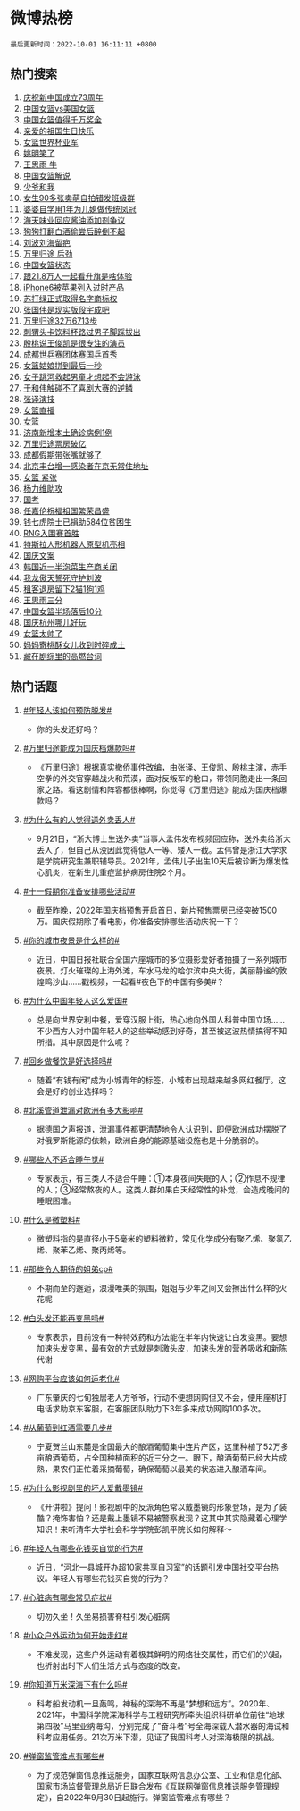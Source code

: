# 微博热榜

`最后更新时间：2022-10-01 16:11:11 +0800`

## 热门搜索

1. [庆祝新中国成立73周年](https://m.weibo.cn/search?containerid=100103type%3D1%26t%3D10%26q%3D%23%E5%BA%86%E7%A5%9D%E6%96%B0%E4%B8%AD%E5%9B%BD%E6%88%90%E7%AB%8B73%E5%91%A8%E5%B9%B4%23&stream_entry_id=51&isnewpage=1&extparam=seat%3D1%26filter_type%3Drealtimehot%26pos%3D0%26cate%3D10103%26dgr%3D0%26c_type%3D51%26display_time%3D1664611869%26pre_seqid%3D1664611869838012681135&luicode=10000011&lfid=106003type%253D25%2526t%253D3%2526disable_hot%253D1%2526filter_type%253Drealtimehot)
1. [中国女篮vs美国女篮](https://m.weibo.cn/search?containerid=100103type%3D1%26t%3D10%26q%3D%23%E4%B8%AD%E5%9B%BD%E5%A5%B3%E7%AF%AEvs%E7%BE%8E%E5%9B%BD%E5%A5%B3%E7%AF%AE%23&stream_entry_id=31&isnewpage=1&extparam=seat%3D1%26flag%3D4%26c_type%3D31%26cate%3D0%26filter_type%3Drealtimehot%26q%3D%2523%25E4%25B8%25AD%25E5%259B%25BD%25E5%25A5%25B3%25E7%25AF%25AEvs%25E7%25BE%258E%25E5%259B%25BD%25E5%25A5%25B3%25E7%25AF%25AE%2523%26dgr%3D0%26realpos%3D1%26band_rank%3D1%26pos%3D0%26lcate%3D5001%26display_time%3D1664611869%26pre_seqid%3D1664611869838012681135&luicode=10000011&lfid=106003type%253D25%2526t%253D3%2526disable_hot%253D1%2526filter_type%253Drealtimehot)
1. [中国女篮值得千万奖金](https://m.weibo.cn/search?containerid=100103type%3D1%26t%3D10%26q%3D%23%E4%B8%AD%E5%9B%BD%E5%A5%B3%E7%AF%AE%E5%80%BC%E5%BE%97%E5%8D%83%E4%B8%87%E5%A5%96%E9%87%91%23&stream_entry_id=31&isnewpage=1&extparam=seat%3D1%26flag%3D1%26c_type%3D31%26cate%3D0%26filter_type%3Drealtimehot%26q%3D%2523%25E4%25B8%25AD%25E5%259B%25BD%25E5%25A5%25B3%25E7%25AF%25AE%25E5%2580%25BC%25E5%25BE%2597%25E5%258D%2583%25E4%25B8%2587%25E5%25A5%2596%25E9%2587%2591%2523%26dgr%3D0%26realpos%3D2%26band_rank%3D2%26pos%3D1%26lcate%3D5001%26display_time%3D1664611869%26pre_seqid%3D1664611869838012681135&luicode=10000011&lfid=106003type%253D25%2526t%253D3%2526disable_hot%253D1%2526filter_type%253Drealtimehot)
1. [亲爱的祖国生日快乐](https://m.weibo.cn/search?containerid=100103type%3D1%26t%3D10%26q%3D%23%E4%BA%B2%E7%88%B1%E7%9A%84%E7%A5%96%E5%9B%BD%E7%94%9F%E6%97%A5%E5%BF%AB%E4%B9%90%23&stream_entry_id=31&isnewpage=1&extparam=seat%3D1%26flag%3D16%26c_type%3D31%26cate%3D0%26filter_type%3Drealtimehot%26q%3D%2523%25E4%25BA%25B2%25E7%2588%25B1%25E7%259A%2584%25E7%25A5%2596%25E5%259B%25BD%25E7%2594%259F%25E6%2597%25A5%25E5%25BF%25AB%25E4%25B9%2590%2523%26dgr%3D0%26realpos%3D3%26band_rank%3D3%26pos%3D2%26lcate%3D5001%26display_time%3D1664611869%26pre_seqid%3D1664611869838012681135&luicode=10000011&lfid=106003type%253D25%2526t%253D3%2526disable_hot%253D1%2526filter_type%253Drealtimehot)
1. [女篮世界杯亚军](https://m.weibo.cn/search?containerid=100103type%3D1%26t%3D10%26q%3D%23%E5%A5%B3%E7%AF%AE%E4%B8%96%E7%95%8C%E6%9D%AF%E4%BA%9A%E5%86%9B%23&stream_entry_id=31&isnewpage=1&extparam=seat%3D1%26flag%3D1%26c_type%3D31%26cate%3D0%26filter_type%3Drealtimehot%26q%3D%2523%25E5%25A5%25B3%25E7%25AF%25AE%25E4%25B8%2596%25E7%2595%258C%25E6%259D%25AF%25E4%25BA%259A%25E5%2586%259B%2523%26dgr%3D0%26realpos%3D4%26band_rank%3D4%26pos%3D3%26lcate%3D5001%26display_time%3D1664611869%26pre_seqid%3D1664611869838012681135&luicode=10000011&lfid=106003type%253D25%2526t%253D3%2526disable_hot%253D1%2526filter_type%253Drealtimehot)
1. [姚明笑了](https://m.weibo.cn/search?containerid=100103type%3D1%26t%3D10%26q%3D%23%E5%A7%9A%E6%98%8E%E7%AC%91%E4%BA%86%23&stream_entry_id=31&isnewpage=1&extparam=seat%3D1%26flag%3D0%26c_type%3D31%26cate%3D0%26filter_type%3Drealtimehot%26q%3D%2523%25E5%25A7%259A%25E6%2598%258E%25E7%25AC%2591%25E4%25BA%2586%2523%26dgr%3D0%26realpos%3D5%26band_rank%3D5%26pos%3D4%26lcate%3D5001%26display_time%3D1664611869%26pre_seqid%3D1664611869838012681135&luicode=10000011&lfid=106003type%253D25%2526t%253D3%2526disable_hot%253D1%2526filter_type%253Drealtimehot)
1. [王思雨 牛](https://m.weibo.cn/search?containerid=100103type%3D1%26t%3D10%26q%3D%E7%8E%8B%E6%80%9D%E9%9B%A8+%E7%89%9B&stream_entry_id=31&isnewpage=1&extparam=seat%3D1%26flag%3D1%26c_type%3D31%26cate%3D0%26filter_type%3Drealtimehot%26q%3D%25E7%258E%258B%25E6%2580%259D%25E9%259B%25A8%2520%25E7%2589%259B%26dgr%3D0%26realpos%3D6%26band_rank%3D6%26pos%3D5%26lcate%3D5001%26display_time%3D1664611869%26pre_seqid%3D1664611869838012681135&luicode=10000011&lfid=106003type%253D25%2526t%253D3%2526disable_hot%253D1%2526filter_type%253Drealtimehot)
1. [中国女篮解说](https://m.weibo.cn/search?containerid=100103type%3D1%26t%3D10%26q%3D%23%E4%B8%AD%E5%9B%BD%E5%A5%B3%E7%AF%AE%E8%A7%A3%E8%AF%B4%23&stream_entry_id=31&isnewpage=1&extparam=seat%3D1%26flag%3D1%26c_type%3D31%26cate%3D0%26filter_type%3Drealtimehot%26q%3D%2523%25E4%25B8%25AD%25E5%259B%25BD%25E5%25A5%25B3%25E7%25AF%25AE%25E8%25A7%25A3%25E8%25AF%25B4%2523%26dgr%3D0%26realpos%3D7%26band_rank%3D7%26pos%3D6%26lcate%3D5001%26display_time%3D1664611869%26pre_seqid%3D1664611869838012681135&luicode=10000011&lfid=106003type%253D25%2526t%253D3%2526disable_hot%253D1%2526filter_type%253Drealtimehot)
1. [少爷和我](https://m.weibo.cn/search?containerid=100103type%3D1%26t%3D10%26q%3D%23%E5%B0%91%E7%88%B7%E5%92%8C%E6%88%91%23&stream_entry_id=31&isnewpage=1&extparam=seat%3D1%26flag%3D0%26c_type%3D31%26cate%3D0%26filter_type%3Drealtimehot%26q%3D%2523%25E5%25B0%2591%25E7%2588%25B7%25E5%2592%258C%25E6%2588%2591%2523%26dgr%3D0%26realpos%3D8%26band_rank%3D8%26pos%3D7%26lcate%3D5001%26display_time%3D1664611869%26pre_seqid%3D1664611869838012681135&luicode=10000011&lfid=106003type%253D25%2526t%253D3%2526disable_hot%253D1%2526filter_type%253Drealtimehot)
1. [女生90多张卖萌自拍错发班级群](https://m.weibo.cn/search?containerid=100103type%3D1%26t%3D10%26q%3D%23%E5%A5%B3%E7%94%9F90%E5%A4%9A%E5%BC%A0%E5%8D%96%E8%90%8C%E8%87%AA%E6%8B%8D%E9%94%99%E5%8F%91%E7%8F%AD%E7%BA%A7%E7%BE%A4%23&stream_entry_id=31&isnewpage=1&extparam=seat%3D1%26flag%3D1%26c_type%3D31%26cate%3D0%26filter_type%3Drealtimehot%26q%3D%2523%25E5%25A5%25B3%25E7%2594%259F90%25E5%25A4%259A%25E5%25BC%25A0%25E5%258D%2596%25E8%2590%258C%25E8%2587%25AA%25E6%258B%258D%25E9%2594%2599%25E5%258F%2591%25E7%258F%25AD%25E7%25BA%25A7%25E7%25BE%25A4%2523%26dgr%3D0%26realpos%3D9%26band_rank%3D9%26pos%3D8%26lcate%3D5001%26display_time%3D1664611869%26pre_seqid%3D1664611869838012681135&luicode=10000011&lfid=106003type%253D25%2526t%253D3%2526disable_hot%253D1%2526filter_type%253Drealtimehot)
1. [婆婆自学用1年为儿媳做传统凤冠](https://m.weibo.cn/search?containerid=100103type%3D1%26t%3D10%26q%3D%23%E5%A9%86%E5%A9%86%E8%87%AA%E5%AD%A6%E7%94%A81%E5%B9%B4%E4%B8%BA%E5%84%BF%E5%AA%B3%E5%81%9A%E4%BC%A0%E7%BB%9F%E5%87%A4%E5%86%A0%23&stream_entry_id=31&isnewpage=1&extparam=seat%3D1%26flag%3D1%26c_type%3D31%26cate%3D0%26filter_type%3Drealtimehot%26q%3D%2523%25E5%25A9%2586%25E5%25A9%2586%25E8%2587%25AA%25E5%25AD%25A6%25E7%2594%25A81%25E5%25B9%25B4%25E4%25B8%25BA%25E5%2584%25BF%25E5%25AA%25B3%25E5%2581%259A%25E4%25BC%25A0%25E7%25BB%259F%25E5%2587%25A4%25E5%2586%25A0%2523%26dgr%3D0%26realpos%3D10%26band_rank%3D10%26pos%3D9%26lcate%3D5001%26display_time%3D1664611869%26pre_seqid%3D1664611869838012681135&luicode=10000011&lfid=106003type%253D25%2526t%253D3%2526disable_hot%253D1%2526filter_type%253Drealtimehot)
1. [海天味业回应酱油添加剂争议](https://m.weibo.cn/search?containerid=100103type%3D1%26t%3D10%26q%3D%23%E6%B5%B7%E5%A4%A9%E5%91%B3%E4%B8%9A%E5%9B%9E%E5%BA%94%E9%85%B1%E6%B2%B9%E6%B7%BB%E5%8A%A0%E5%89%82%E4%BA%89%E8%AE%AE%23&stream_entry_id=31&isnewpage=1&extparam=seat%3D1%26flag%3D0%26c_type%3D31%26cate%3D0%26filter_type%3Drealtimehot%26q%3D%2523%25E6%25B5%25B7%25E5%25A4%25A9%25E5%2591%25B3%25E4%25B8%259A%25E5%259B%259E%25E5%25BA%2594%25E9%2585%25B1%25E6%25B2%25B9%25E6%25B7%25BB%25E5%258A%25A0%25E5%2589%2582%25E4%25BA%2589%25E8%25AE%25AE%2523%26dgr%3D0%26realpos%3D11%26band_rank%3D11%26pos%3D10%26lcate%3D5001%26display_time%3D1664611869%26pre_seqid%3D1664611869838012681135&luicode=10000011&lfid=106003type%253D25%2526t%253D3%2526disable_hot%253D1%2526filter_type%253Drealtimehot)
1. [狗狗打翻白酒偷尝后醉倒不起](https://m.weibo.cn/search?containerid=100103type%3D1%26t%3D10%26q%3D%23%E7%8B%97%E7%8B%97%E6%89%93%E7%BF%BB%E7%99%BD%E9%85%92%E5%81%B7%E5%B0%9D%E5%90%8E%E9%86%89%E5%80%92%E4%B8%8D%E8%B5%B7%23&stream_entry_id=31&isnewpage=1&extparam=seat%3D1%26flag%3D0%26c_type%3D31%26cate%3D0%26filter_type%3Drealtimehot%26q%3D%2523%25E7%258B%2597%25E7%258B%2597%25E6%2589%2593%25E7%25BF%25BB%25E7%2599%25BD%25E9%2585%2592%25E5%2581%25B7%25E5%25B0%259D%25E5%2590%258E%25E9%2586%2589%25E5%2580%2592%25E4%25B8%258D%25E8%25B5%25B7%2523%26dgr%3D0%26realpos%3D12%26band_rank%3D12%26pos%3D11%26lcate%3D5001%26display_time%3D1664611869%26pre_seqid%3D1664611869838012681135&luicode=10000011&lfid=106003type%253D25%2526t%253D3%2526disable_hot%253D1%2526filter_type%253Drealtimehot)
1. [刘波刘海留疤](https://m.weibo.cn/search?containerid=100103type%3D1%26t%3D10%26q%3D%23%E5%88%98%E6%B3%A2%E5%88%98%E6%B5%B7%E7%95%99%E7%96%A4%23&stream_entry_id=31&isnewpage=1&extparam=seat%3D1%26flag%3D1%26c_type%3D31%26cate%3D0%26filter_type%3Drealtimehot%26q%3D%2523%25E5%2588%2598%25E6%25B3%25A2%25E5%2588%2598%25E6%25B5%25B7%25E7%2595%2599%25E7%2596%25A4%2523%26dgr%3D0%26realpos%3D13%26band_rank%3D13%26pos%3D12%26lcate%3D5001%26display_time%3D1664611869%26pre_seqid%3D1664611869838012681135&luicode=10000011&lfid=106003type%253D25%2526t%253D3%2526disable_hot%253D1%2526filter_type%253Drealtimehot)
1. [万里归途 后劲](https://m.weibo.cn/search?containerid=100103type%3D1%26t%3D10%26q%3D%E4%B8%87%E9%87%8C%E5%BD%92%E9%80%94+%E5%90%8E%E5%8A%B2&stream_entry_id=31&isnewpage=1&extparam=seat%3D1%26flag%3D1%26c_type%3D31%26cate%3D0%26filter_type%3Drealtimehot%26q%3D%25E4%25B8%2587%25E9%2587%258C%25E5%25BD%2592%25E9%2580%2594%2520%25E5%2590%258E%25E5%258A%25B2%26dgr%3D0%26realpos%3D14%26band_rank%3D14%26pos%3D13%26lcate%3D5001%26display_time%3D1664611869%26pre_seqid%3D1664611869838012681135&luicode=10000011&lfid=106003type%253D25%2526t%253D3%2526disable_hot%253D1%2526filter_type%253Drealtimehot)
1. [中国女篮状态](https://m.weibo.cn/search?containerid=100103type%3D1%26t%3D10%26q%3D%23%E4%B8%AD%E5%9B%BD%E5%A5%B3%E7%AF%AE%E7%8A%B6%E6%80%81%23&stream_entry_id=31&isnewpage=1&extparam=seat%3D1%26flag%3D1%26c_type%3D31%26cate%3D0%26filter_type%3Drealtimehot%26q%3D%2523%25E4%25B8%25AD%25E5%259B%25BD%25E5%25A5%25B3%25E7%25AF%25AE%25E7%258A%25B6%25E6%2580%2581%2523%26dgr%3D0%26realpos%3D15%26band_rank%3D15%26pos%3D14%26lcate%3D5001%26display_time%3D1664611869%26pre_seqid%3D1664611869838012681135&luicode=10000011&lfid=106003type%253D25%2526t%253D3%2526disable_hot%253D1%2526filter_type%253Drealtimehot)
1. [跟21.8万人一起看升旗是啥体验](https://m.weibo.cn/search?containerid=100103type%3D1%26t%3D10%26q%3D%23%E8%B7%9F21.8%E4%B8%87%E4%BA%BA%E4%B8%80%E8%B5%B7%E7%9C%8B%E5%8D%87%E6%97%97%E6%98%AF%E5%95%A5%E4%BD%93%E9%AA%8C%23&stream_entry_id=31&isnewpage=1&extparam=seat%3D1%26flag%3D0%26c_type%3D31%26cate%3D0%26filter_type%3Drealtimehot%26q%3D%2523%25E8%25B7%259F21.8%25E4%25B8%2587%25E4%25BA%25BA%25E4%25B8%2580%25E8%25B5%25B7%25E7%259C%258B%25E5%258D%2587%25E6%2597%2597%25E6%2598%25AF%25E5%2595%25A5%25E4%25BD%2593%25E9%25AA%258C%2523%26dgr%3D0%26realpos%3D16%26band_rank%3D16%26pos%3D15%26lcate%3D5001%26display_time%3D1664611869%26pre_seqid%3D1664611869838012681135&luicode=10000011&lfid=106003type%253D25%2526t%253D3%2526disable_hot%253D1%2526filter_type%253Drealtimehot)
1. [iPhone6被苹果列入过时产品](https://m.weibo.cn/search?containerid=100103type%3D1%26t%3D10%26q%3D%23iPhone6%E8%A2%AB%E8%8B%B9%E6%9E%9C%E5%88%97%E5%85%A5%E8%BF%87%E6%97%B6%E4%BA%A7%E5%93%81%23&stream_entry_id=31&isnewpage=1&extparam=seat%3D1%26flag%3D0%26c_type%3D31%26cate%3D0%26filter_type%3Drealtimehot%26q%3D%2523iPhone6%25E8%25A2%25AB%25E8%258B%25B9%25E6%259E%259C%25E5%2588%2597%25E5%2585%25A5%25E8%25BF%2587%25E6%2597%25B6%25E4%25BA%25A7%25E5%2593%2581%2523%26dgr%3D0%26realpos%3D17%26band_rank%3D17%26pos%3D16%26lcate%3D5001%26display_time%3D1664611869%26pre_seqid%3D1664611869838012681135&luicode=10000011&lfid=106003type%253D25%2526t%253D3%2526disable_hot%253D1%2526filter_type%253Drealtimehot)
1. [苏打绿正式取得名字商标权](https://m.weibo.cn/search?containerid=100103type%3D1%26t%3D10%26q%3D%23%E8%8B%8F%E6%89%93%E7%BB%BF%E6%AD%A3%E5%BC%8F%E5%8F%96%E5%BE%97%E5%90%8D%E5%AD%97%E5%95%86%E6%A0%87%E6%9D%83%23&stream_entry_id=31&isnewpage=1&extparam=seat%3D1%26flag%3D0%26c_type%3D31%26cate%3D0%26filter_type%3Drealtimehot%26q%3D%2523%25E8%258B%258F%25E6%2589%2593%25E7%25BB%25BF%25E6%25AD%25A3%25E5%25BC%258F%25E5%258F%2596%25E5%25BE%2597%25E5%2590%258D%25E5%25AD%2597%25E5%2595%2586%25E6%25A0%2587%25E6%259D%2583%2523%26dgr%3D0%26realpos%3D18%26band_rank%3D18%26pos%3D17%26lcate%3D5001%26display_time%3D1664611869%26pre_seqid%3D1664611869838012681135&luicode=10000011&lfid=106003type%253D25%2526t%253D3%2526disable_hot%253D1%2526filter_type%253Drealtimehot)
1. [张国伟是现实版段宇成吧](https://m.weibo.cn/search?containerid=100103type%3D1%26t%3D10%26q%3D%23%E5%BC%A0%E5%9B%BD%E4%BC%9F%E6%98%AF%E7%8E%B0%E5%AE%9E%E7%89%88%E6%AE%B5%E5%AE%87%E6%88%90%E5%90%A7%23&stream_entry_id=31&isnewpage=1&extparam=seat%3D1%26flag%3D1%26c_type%3D31%26cate%3D0%26filter_type%3Drealtimehot%26q%3D%2523%25E5%25BC%25A0%25E5%259B%25BD%25E4%25BC%259F%25E6%2598%25AF%25E7%258E%25B0%25E5%25AE%259E%25E7%2589%2588%25E6%25AE%25B5%25E5%25AE%2587%25E6%2588%2590%25E5%2590%25A7%2523%26dgr%3D0%26realpos%3D19%26band_rank%3D19%26pos%3D18%26lcate%3D5001%26display_time%3D1664611869%26pre_seqid%3D1664611869838012681135&luicode=10000011&lfid=106003type%253D25%2526t%253D3%2526disable_hot%253D1%2526filter_type%253Drealtimehot)
1. [万里归途32万6713步](https://m.weibo.cn/search?containerid=100103type%3D1%26t%3D10%26q%3D%23%E4%B8%87%E9%87%8C%E5%BD%92%E9%80%9432%E4%B8%876713%E6%AD%A5%23&stream_entry_id=31&isnewpage=1&extparam=seat%3D1%26flag%3D1%26c_type%3D31%26cate%3D0%26filter_type%3Drealtimehot%26q%3D%2523%25E4%25B8%2587%25E9%2587%258C%25E5%25BD%2592%25E9%2580%259432%25E4%25B8%25876713%25E6%25AD%25A5%2523%26dgr%3D0%26realpos%3D20%26band_rank%3D20%26pos%3D19%26lcate%3D5001%26display_time%3D1664611869%26pre_seqid%3D1664611869838012681135&luicode=10000011&lfid=106003type%253D25%2526t%253D3%2526disable_hot%253D1%2526filter_type%253Drealtimehot)
1. [刺猬头卡饮料杯路过男子脚踩拔出](https://m.weibo.cn/search?containerid=100103type%3D1%26t%3D10%26q%3D%23%E5%88%BA%E7%8C%AC%E5%A4%B4%E5%8D%A1%E9%A5%AE%E6%96%99%E6%9D%AF%E8%B7%AF%E8%BF%87%E7%94%B7%E5%AD%90%E8%84%9A%E8%B8%A9%E6%8B%94%E5%87%BA%23&stream_entry_id=31&isnewpage=1&extparam=seat%3D1%26flag%3D0%26c_type%3D31%26cate%3D0%26filter_type%3Drealtimehot%26q%3D%2523%25E5%2588%25BA%25E7%258C%25AC%25E5%25A4%25B4%25E5%258D%25A1%25E9%25A5%25AE%25E6%2596%2599%25E6%259D%25AF%25E8%25B7%25AF%25E8%25BF%2587%25E7%2594%25B7%25E5%25AD%2590%25E8%2584%259A%25E8%25B8%25A9%25E6%258B%2594%25E5%2587%25BA%2523%26dgr%3D0%26realpos%3D21%26band_rank%3D21%26pos%3D20%26lcate%3D5001%26display_time%3D1664611869%26pre_seqid%3D1664611869838012681135&luicode=10000011&lfid=106003type%253D25%2526t%253D3%2526disable_hot%253D1%2526filter_type%253Drealtimehot)
1. [殷桃说王俊凯是很专注的演员](https://m.weibo.cn/search?containerid=100103type%3D1%26t%3D10%26q%3D%23%E6%AE%B7%E6%A1%83%E8%AF%B4%E7%8E%8B%E4%BF%8A%E5%87%AF%E6%98%AF%E5%BE%88%E4%B8%93%E6%B3%A8%E7%9A%84%E6%BC%94%E5%91%98%23&stream_entry_id=31&isnewpage=1&extparam=seat%3D1%26flag%3D0%26c_type%3D31%26cate%3D0%26filter_type%3Drealtimehot%26q%3D%2523%25E6%25AE%25B7%25E6%25A1%2583%25E8%25AF%25B4%25E7%258E%258B%25E4%25BF%258A%25E5%2587%25AF%25E6%2598%25AF%25E5%25BE%2588%25E4%25B8%2593%25E6%25B3%25A8%25E7%259A%2584%25E6%25BC%2594%25E5%2591%2598%2523%26dgr%3D0%26realpos%3D22%26band_rank%3D22%26pos%3D21%26lcate%3D5001%26display_time%3D1664611869%26pre_seqid%3D1664611869838012681135&luicode=10000011&lfid=106003type%253D25%2526t%253D3%2526disable_hot%253D1%2526filter_type%253Drealtimehot)
1. [成都世乒赛团体赛国乒首秀](https://m.weibo.cn/search?containerid=100103type%3D1%26t%3D10%26q%3D%23%E6%88%90%E9%83%BD%E4%B8%96%E4%B9%92%E8%B5%9B%E5%9B%A2%E4%BD%93%E8%B5%9B%E5%9B%BD%E4%B9%92%E9%A6%96%E7%A7%80%23&stream_entry_id=31&isnewpage=1&extparam=seat%3D1%26flag%3D1%26c_type%3D31%26cate%3D0%26filter_type%3Drealtimehot%26q%3D%2523%25E6%2588%2590%25E9%2583%25BD%25E4%25B8%2596%25E4%25B9%2592%25E8%25B5%259B%25E5%259B%25A2%25E4%25BD%2593%25E8%25B5%259B%25E5%259B%25BD%25E4%25B9%2592%25E9%25A6%2596%25E7%25A7%2580%2523%26dgr%3D0%26realpos%3D23%26band_rank%3D23%26pos%3D22%26lcate%3D5001%26display_time%3D1664611869%26pre_seqid%3D1664611869838012681135&luicode=10000011&lfid=106003type%253D25%2526t%253D3%2526disable_hot%253D1%2526filter_type%253Drealtimehot)
1. [女篮姑娘拼到最后一秒](https://m.weibo.cn/search?containerid=100103type%3D1%26t%3D10%26q%3D%23%E5%A5%B3%E7%AF%AE%E5%A7%91%E5%A8%98%E6%8B%BC%E5%88%B0%E6%9C%80%E5%90%8E%E4%B8%80%E7%A7%92%23&stream_entry_id=31&isnewpage=1&extparam=seat%3D1%26flag%3D1%26c_type%3D31%26cate%3D0%26filter_type%3Drealtimehot%26q%3D%2523%25E5%25A5%25B3%25E7%25AF%25AE%25E5%25A7%2591%25E5%25A8%2598%25E6%258B%25BC%25E5%2588%25B0%25E6%259C%2580%25E5%2590%258E%25E4%25B8%2580%25E7%25A7%2592%2523%26dgr%3D0%26realpos%3D24%26band_rank%3D24%26pos%3D23%26lcate%3D5001%26display_time%3D1664611869%26pre_seqid%3D1664611869838012681135&luicode=10000011&lfid=106003type%253D25%2526t%253D3%2526disable_hot%253D1%2526filter_type%253Drealtimehot)
1. [女子跳河救起男童才想起不会游泳](https://m.weibo.cn/search?containerid=100103type%3D1%26t%3D10%26q%3D%23%E5%A5%B3%E5%AD%90%E8%B7%B3%E6%B2%B3%E6%95%91%E8%B5%B7%E7%94%B7%E7%AB%A5%E6%89%8D%E6%83%B3%E8%B5%B7%E4%B8%8D%E4%BC%9A%E6%B8%B8%E6%B3%B3%23&stream_entry_id=31&isnewpage=1&extparam=seat%3D1%26flag%3D0%26c_type%3D31%26cate%3D0%26filter_type%3Drealtimehot%26q%3D%2523%25E5%25A5%25B3%25E5%25AD%2590%25E8%25B7%25B3%25E6%25B2%25B3%25E6%2595%2591%25E8%25B5%25B7%25E7%2594%25B7%25E7%25AB%25A5%25E6%2589%258D%25E6%2583%25B3%25E8%25B5%25B7%25E4%25B8%258D%25E4%25BC%259A%25E6%25B8%25B8%25E6%25B3%25B3%2523%26dgr%3D0%26realpos%3D25%26band_rank%3D25%26pos%3D24%26lcate%3D5001%26display_time%3D1664611869%26pre_seqid%3D1664611869838012681135&luicode=10000011&lfid=106003type%253D25%2526t%253D3%2526disable_hot%253D1%2526filter_type%253Drealtimehot)
1. [于和伟触碰不了喜剧大赛的逆鳞](https://m.weibo.cn/search?containerid=100103type%3D1%26t%3D10%26q%3D%23%E4%BA%8E%E5%92%8C%E4%BC%9F%E8%A7%A6%E7%A2%B0%E4%B8%8D%E4%BA%86%E5%96%9C%E5%89%A7%E5%A4%A7%E8%B5%9B%E7%9A%84%E9%80%86%E9%B3%9E%23&stream_entry_id=31&isnewpage=1&extparam=seat%3D1%26flag%3D1%26c_type%3D31%26cate%3D0%26filter_type%3Drealtimehot%26q%3D%2523%25E4%25BA%258E%25E5%2592%258C%25E4%25BC%259F%25E8%25A7%25A6%25E7%25A2%25B0%25E4%25B8%258D%25E4%25BA%2586%25E5%2596%259C%25E5%2589%25A7%25E5%25A4%25A7%25E8%25B5%259B%25E7%259A%2584%25E9%2580%2586%25E9%25B3%259E%2523%26dgr%3D0%26realpos%3D26%26band_rank%3D26%26pos%3D25%26lcate%3D5001%26display_time%3D1664611869%26pre_seqid%3D1664611869838012681135&luicode=10000011&lfid=106003type%253D25%2526t%253D3%2526disable_hot%253D1%2526filter_type%253Drealtimehot)
1. [张译演技](https://m.weibo.cn/search?containerid=100103type%3D1%26t%3D10%26q%3D%E5%BC%A0%E8%AF%91%E6%BC%94%E6%8A%80&stream_entry_id=31&isnewpage=1&extparam=seat%3D1%26flag%3D0%26c_type%3D31%26cate%3D0%26filter_type%3Drealtimehot%26q%3D%25E5%25BC%25A0%25E8%25AF%2591%25E6%25BC%2594%25E6%258A%2580%26dgr%3D0%26realpos%3D27%26band_rank%3D27%26pos%3D26%26lcate%3D5001%26display_time%3D1664611869%26pre_seqid%3D1664611869838012681135&luicode=10000011&lfid=106003type%253D25%2526t%253D3%2526disable_hot%253D1%2526filter_type%253Drealtimehot)
1. [女篮直播](https://m.weibo.cn/search?containerid=100103type%3D1%26t%3D10%26q%3D%E5%A5%B3%E7%AF%AE%E7%9B%B4%E6%92%AD&stream_entry_id=31&isnewpage=1&extparam=seat%3D1%26flag%3D0%26c_type%3D31%26cate%3D0%26filter_type%3Drealtimehot%26q%3D%25E5%25A5%25B3%25E7%25AF%25AE%25E7%259B%25B4%25E6%2592%25AD%26dgr%3D0%26realpos%3D28%26band_rank%3D28%26pos%3D27%26lcate%3D5001%26display_time%3D1664611869%26pre_seqid%3D1664611869838012681135&luicode=10000011&lfid=106003type%253D25%2526t%253D3%2526disable_hot%253D1%2526filter_type%253Drealtimehot)
1. [女篮](https://m.weibo.cn/search?containerid=100103type%3D1%26t%3D10%26q%3D%23%E5%A5%B3%E7%AF%AE%23&stream_entry_id=31&isnewpage=1&extparam=seat%3D1%26flag%3D0%26c_type%3D31%26cate%3D0%26filter_type%3Drealtimehot%26q%3D%2523%25E5%25A5%25B3%25E7%25AF%25AE%2523%26dgr%3D0%26realpos%3D29%26band_rank%3D29%26pos%3D28%26lcate%3D5001%26display_time%3D1664611869%26pre_seqid%3D1664611869838012681135&luicode=10000011&lfid=106003type%253D25%2526t%253D3%2526disable_hot%253D1%2526filter_type%253Drealtimehot)
1. [济南新增本土确诊病例1例](https://m.weibo.cn/search?containerid=100103type%3D1%26t%3D10%26q%3D%E6%B5%8E%E5%8D%97%E6%96%B0%E5%A2%9E%E6%9C%AC%E5%9C%9F%E7%A1%AE%E8%AF%8A%E7%97%85%E4%BE%8B1%E4%BE%8B&stream_entry_id=31&isnewpage=1&extparam=seat%3D1%26flag%3D0%26c_type%3D31%26cate%3D0%26filter_type%3Drealtimehot%26q%3D%25E6%25B5%258E%25E5%258D%2597%25E6%2596%25B0%25E5%25A2%259E%25E6%259C%25AC%25E5%259C%259F%25E7%25A1%25AE%25E8%25AF%258A%25E7%2597%2585%25E4%25BE%258B1%25E4%25BE%258B%26dgr%3D0%26realpos%3D30%26band_rank%3D30%26pos%3D29%26lcate%3D5001%26display_time%3D1664611869%26pre_seqid%3D1664611869838012681135&luicode=10000011&lfid=106003type%253D25%2526t%253D3%2526disable_hot%253D1%2526filter_type%253Drealtimehot)
1. [万里归途票房破亿](https://m.weibo.cn/search?containerid=100103type%3D1%26t%3D10%26q%3D%23%E4%B8%87%E9%87%8C%E5%BD%92%E9%80%94%E7%A5%A8%E6%88%BF%E7%A0%B4%E4%BA%BF%23&stream_entry_id=31&isnewpage=1&extparam=seat%3D1%26flag%3D0%26c_type%3D31%26cate%3D0%26filter_type%3Drealtimehot%26q%3D%2523%25E4%25B8%2587%25E9%2587%258C%25E5%25BD%2592%25E9%2580%2594%25E7%25A5%25A8%25E6%2588%25BF%25E7%25A0%25B4%25E4%25BA%25BF%2523%26dgr%3D0%26realpos%3D31%26band_rank%3D31%26pos%3D30%26lcate%3D5001%26display_time%3D1664611869%26pre_seqid%3D1664611869838012681135&luicode=10000011&lfid=106003type%253D25%2526t%253D3%2526disable_hot%253D1%2526filter_type%253Drealtimehot)
1. [成都假期带张嘴就够了](https://m.weibo.cn/search?containerid=100103type%3D1%26t%3D10%26q%3D%23%E6%88%90%E9%83%BD%E5%81%87%E6%9C%9F%E5%B8%A6%E5%BC%A0%E5%98%B4%E5%B0%B1%E5%A4%9F%E4%BA%86%23&stream_entry_id=31&isnewpage=1&extparam=seat%3D1%26flag%3D0%26c_type%3D31%26cate%3D0%26filter_type%3Drealtimehot%26q%3D%2523%25E6%2588%2590%25E9%2583%25BD%25E5%2581%2587%25E6%259C%259F%25E5%25B8%25A6%25E5%25BC%25A0%25E5%2598%25B4%25E5%25B0%25B1%25E5%25A4%259F%25E4%25BA%2586%2523%26dgr%3D0%26realpos%3D32%26band_rank%3D32%26pos%3D31%26lcate%3D5001%26display_time%3D1664611869%26pre_seqid%3D1664611869838012681135&luicode=10000011&lfid=106003type%253D25%2526t%253D3%2526disable_hot%253D1%2526filter_type%253Drealtimehot)
1. [北京丰台增一感染者在京无常住地址](https://m.weibo.cn/search?containerid=100103type%3D1%26t%3D10%26q%3D%23%E5%8C%97%E4%BA%AC%E4%B8%B0%E5%8F%B0%E5%A2%9E%E4%B8%80%E6%84%9F%E6%9F%93%E8%80%85%E5%9C%A8%E4%BA%AC%E6%97%A0%E5%B8%B8%E4%BD%8F%E5%9C%B0%E5%9D%80%23&stream_entry_id=31&isnewpage=1&extparam=seat%3D1%26flag%3D0%26c_type%3D31%26cate%3D0%26filter_type%3Drealtimehot%26q%3D%2523%25E5%258C%2597%25E4%25BA%25AC%25E4%25B8%25B0%25E5%258F%25B0%25E5%25A2%259E%25E4%25B8%2580%25E6%2584%259F%25E6%259F%2593%25E8%2580%2585%25E5%259C%25A8%25E4%25BA%25AC%25E6%2597%25A0%25E5%25B8%25B8%25E4%25BD%258F%25E5%259C%25B0%25E5%259D%2580%2523%26dgr%3D0%26realpos%3D33%26band_rank%3D33%26pos%3D32%26lcate%3D5001%26display_time%3D1664611869%26pre_seqid%3D1664611869838012681135&luicode=10000011&lfid=106003type%253D25%2526t%253D3%2526disable_hot%253D1%2526filter_type%253Drealtimehot)
1. [女篮 紧张](https://m.weibo.cn/search?containerid=100103type%3D1%26t%3D10%26q%3D%E5%A5%B3%E7%AF%AE+%E7%B4%A7%E5%BC%A0&stream_entry_id=31&isnewpage=1&extparam=seat%3D1%26flag%3D1%26c_type%3D31%26cate%3D0%26filter_type%3Drealtimehot%26q%3D%25E5%25A5%25B3%25E7%25AF%25AE%2520%25E7%25B4%25A7%25E5%25BC%25A0%26dgr%3D0%26realpos%3D34%26band_rank%3D34%26pos%3D33%26lcate%3D5001%26display_time%3D1664611869%26pre_seqid%3D1664611869838012681135&luicode=10000011&lfid=106003type%253D25%2526t%253D3%2526disable_hot%253D1%2526filter_type%253Drealtimehot)
1. [杨力维助攻](https://m.weibo.cn/search?containerid=100103type%3D1%26t%3D10%26q%3D%23%E6%9D%A8%E5%8A%9B%E7%BB%B4%E5%8A%A9%E6%94%BB%23&stream_entry_id=31&isnewpage=1&extparam=seat%3D1%26flag%3D1%26c_type%3D31%26cate%3D0%26filter_type%3Drealtimehot%26q%3D%2523%25E6%259D%25A8%25E5%258A%259B%25E7%25BB%25B4%25E5%258A%25A9%25E6%2594%25BB%2523%26dgr%3D0%26realpos%3D35%26band_rank%3D35%26pos%3D34%26lcate%3D5001%26display_time%3D1664611869%26pre_seqid%3D1664611869838012681135&luicode=10000011&lfid=106003type%253D25%2526t%253D3%2526disable_hot%253D1%2526filter_type%253Drealtimehot)
1. [国考](https://m.weibo.cn/search?containerid=100103type%3D1%26t%3D10%26q%3D%23%E5%9B%BD%E8%80%83%23&stream_entry_id=31&isnewpage=1&extparam=seat%3D1%26flag%3D0%26c_type%3D31%26cate%3D0%26filter_type%3Drealtimehot%26q%3D%2523%25E5%259B%25BD%25E8%2580%2583%2523%26dgr%3D0%26realpos%3D36%26band_rank%3D36%26pos%3D35%26lcate%3D5001%26display_time%3D1664611869%26pre_seqid%3D1664611869838012681135&luicode=10000011&lfid=106003type%253D25%2526t%253D3%2526disable_hot%253D1%2526filter_type%253Drealtimehot)
1. [任嘉伦祝福祖国繁荣昌盛](https://m.weibo.cn/search?containerid=100103type%3D1%26t%3D10%26q%3D%23%E4%BB%BB%E5%98%89%E4%BC%A6%E7%A5%9D%E7%A6%8F%E7%A5%96%E5%9B%BD%E7%B9%81%E8%8D%A3%E6%98%8C%E7%9B%9B%23&stream_entry_id=31&isnewpage=1&extparam=seat%3D1%26flag%3D0%26c_type%3D31%26cate%3D0%26filter_type%3Drealtimehot%26q%3D%2523%25E4%25BB%25BB%25E5%2598%2589%25E4%25BC%25A6%25E7%25A5%259D%25E7%25A6%258F%25E7%25A5%2596%25E5%259B%25BD%25E7%25B9%2581%25E8%258D%25A3%25E6%2598%258C%25E7%259B%259B%2523%26dgr%3D0%26realpos%3D37%26band_rank%3D37%26pos%3D36%26lcate%3D5001%26display_time%3D1664611869%26pre_seqid%3D1664611869838012681135&luicode=10000011&lfid=106003type%253D25%2526t%253D3%2526disable_hot%253D1%2526filter_type%253Drealtimehot)
1. [钱七虎院士已捐助584位贫困生](https://m.weibo.cn/search?containerid=100103type%3D1%26t%3D10%26q%3D%23%E9%92%B1%E4%B8%83%E8%99%8E%E9%99%A2%E5%A3%AB%E5%B7%B2%E6%8D%90%E5%8A%A9584%E4%BD%8D%E8%B4%AB%E5%9B%B0%E7%94%9F%23&stream_entry_id=31&isnewpage=1&extparam=seat%3D1%26flag%3D1%26c_type%3D31%26cate%3D0%26filter_type%3Drealtimehot%26q%3D%2523%25E9%2592%25B1%25E4%25B8%2583%25E8%2599%258E%25E9%2599%25A2%25E5%25A3%25AB%25E5%25B7%25B2%25E6%258D%2590%25E5%258A%25A9584%25E4%25BD%258D%25E8%25B4%25AB%25E5%259B%25B0%25E7%2594%259F%2523%26dgr%3D0%26realpos%3D38%26band_rank%3D38%26pos%3D37%26lcate%3D5001%26display_time%3D1664611869%26pre_seqid%3D1664611869838012681135&luicode=10000011&lfid=106003type%253D25%2526t%253D3%2526disable_hot%253D1%2526filter_type%253Drealtimehot)
1. [RNG入围赛首胜](https://m.weibo.cn/search?containerid=100103type%3D1%26t%3D10%26q%3D%23RNG%E5%85%A5%E5%9B%B4%E8%B5%9B%E9%A6%96%E8%83%9C%23&stream_entry_id=31&isnewpage=1&extparam=seat%3D1%26flag%3D0%26c_type%3D31%26cate%3D0%26filter_type%3Drealtimehot%26q%3D%2523RNG%25E5%2585%25A5%25E5%259B%25B4%25E8%25B5%259B%25E9%25A6%2596%25E8%2583%259C%2523%26dgr%3D0%26realpos%3D39%26band_rank%3D39%26pos%3D38%26lcate%3D5001%26display_time%3D1664611869%26pre_seqid%3D1664611869838012681135&luicode=10000011&lfid=106003type%253D25%2526t%253D3%2526disable_hot%253D1%2526filter_type%253Drealtimehot)
1. [特斯拉人形机器人原型机亮相](https://m.weibo.cn/search?containerid=100103type%3D1%26t%3D10%26q%3D%23%E7%89%B9%E6%96%AF%E6%8B%89%E4%BA%BA%E5%BD%A2%E6%9C%BA%E5%99%A8%E4%BA%BA%E5%8E%9F%E5%9E%8B%E6%9C%BA%E4%BA%AE%E7%9B%B8%23&stream_entry_id=31&isnewpage=1&extparam=seat%3D1%26flag%3D0%26c_type%3D31%26cate%3D0%26filter_type%3Drealtimehot%26q%3D%2523%25E7%2589%25B9%25E6%2596%25AF%25E6%258B%2589%25E4%25BA%25BA%25E5%25BD%25A2%25E6%259C%25BA%25E5%2599%25A8%25E4%25BA%25BA%25E5%258E%259F%25E5%259E%258B%25E6%259C%25BA%25E4%25BA%25AE%25E7%259B%25B8%2523%26dgr%3D0%26realpos%3D40%26band_rank%3D40%26pos%3D39%26lcate%3D5001%26display_time%3D1664611869%26pre_seqid%3D1664611869838012681135&luicode=10000011&lfid=106003type%253D25%2526t%253D3%2526disable_hot%253D1%2526filter_type%253Drealtimehot)
1. [国庆文案](https://m.weibo.cn/search?containerid=100103type%3D1%26t%3D10%26q%3D%E5%9B%BD%E5%BA%86%E6%96%87%E6%A1%88&stream_entry_id=31&isnewpage=1&extparam=seat%3D1%26flag%3D0%26c_type%3D31%26cate%3D0%26filter_type%3Drealtimehot%26q%3D%25E5%259B%25BD%25E5%25BA%2586%25E6%2596%2587%25E6%25A1%2588%26dgr%3D0%26realpos%3D41%26band_rank%3D41%26pos%3D40%26lcate%3D5001%26display_time%3D1664611869%26pre_seqid%3D1664611869838012681135&luicode=10000011&lfid=106003type%253D25%2526t%253D3%2526disable_hot%253D1%2526filter_type%253Drealtimehot)
1. [韩国近一半泡菜生产商关闭](https://m.weibo.cn/search?containerid=100103type%3D1%26t%3D10%26q%3D%23%E9%9F%A9%E5%9B%BD%E8%BF%91%E4%B8%80%E5%8D%8A%E6%B3%A1%E8%8F%9C%E7%94%9F%E4%BA%A7%E5%95%86%E5%85%B3%E9%97%AD%23&stream_entry_id=31&isnewpage=1&extparam=seat%3D1%26flag%3D0%26c_type%3D31%26cate%3D0%26filter_type%3Drealtimehot%26q%3D%2523%25E9%259F%25A9%25E5%259B%25BD%25E8%25BF%2591%25E4%25B8%2580%25E5%258D%258A%25E6%25B3%25A1%25E8%258F%259C%25E7%2594%259F%25E4%25BA%25A7%25E5%2595%2586%25E5%2585%25B3%25E9%2597%25AD%2523%26dgr%3D0%26realpos%3D42%26band_rank%3D42%26pos%3D41%26lcate%3D5001%26display_time%3D1664611869%26pre_seqid%3D1664611869838012681135&luicode=10000011&lfid=106003type%253D25%2526t%253D3%2526disable_hot%253D1%2526filter_type%253Drealtimehot)
1. [我龙傲天誓死守护刘波](https://m.weibo.cn/search?containerid=100103type%3D1%26t%3D10%26q%3D%23%E6%88%91%E9%BE%99%E5%82%B2%E5%A4%A9%E8%AA%93%E6%AD%BB%E5%AE%88%E6%8A%A4%E5%88%98%E6%B3%A2%23&stream_entry_id=31&isnewpage=1&extparam=seat%3D1%26flag%3D0%26c_type%3D31%26cate%3D0%26filter_type%3Drealtimehot%26q%3D%2523%25E6%2588%2591%25E9%25BE%2599%25E5%2582%25B2%25E5%25A4%25A9%25E8%25AA%2593%25E6%25AD%25BB%25E5%25AE%2588%25E6%258A%25A4%25E5%2588%2598%25E6%25B3%25A2%2523%26dgr%3D0%26realpos%3D43%26band_rank%3D43%26pos%3D42%26lcate%3D5001%26display_time%3D1664611869%26pre_seqid%3D1664611869838012681135&luicode=10000011&lfid=106003type%253D25%2526t%253D3%2526disable_hot%253D1%2526filter_type%253Drealtimehot)
1. [租客退房留下2猫1狗1鸡](https://m.weibo.cn/search?containerid=100103type%3D1%26t%3D10%26q%3D%23%E7%A7%9F%E5%AE%A2%E9%80%80%E6%88%BF%E7%95%99%E4%B8%8B2%E7%8C%AB1%E7%8B%971%E9%B8%A1%23&stream_entry_id=31&isnewpage=1&extparam=seat%3D1%26flag%3D0%26c_type%3D31%26cate%3D0%26filter_type%3Drealtimehot%26q%3D%2523%25E7%25A7%259F%25E5%25AE%25A2%25E9%2580%2580%25E6%2588%25BF%25E7%2595%2599%25E4%25B8%258B2%25E7%258C%25AB1%25E7%258B%25971%25E9%25B8%25A1%2523%26dgr%3D0%26realpos%3D44%26band_rank%3D44%26pos%3D43%26lcate%3D5001%26display_time%3D1664611869%26pre_seqid%3D1664611869838012681135&luicode=10000011&lfid=106003type%253D25%2526t%253D3%2526disable_hot%253D1%2526filter_type%253Drealtimehot)
1. [王思雨三分](https://m.weibo.cn/search?containerid=100103type%3D1%26t%3D10%26q%3D%23%E7%8E%8B%E6%80%9D%E9%9B%A8%E4%B8%89%E5%88%86%23&stream_entry_id=31&isnewpage=1&extparam=seat%3D1%26flag%3D0%26c_type%3D31%26cate%3D0%26filter_type%3Drealtimehot%26q%3D%2523%25E7%258E%258B%25E6%2580%259D%25E9%259B%25A8%25E4%25B8%2589%25E5%2588%2586%2523%26dgr%3D0%26realpos%3D45%26band_rank%3D45%26pos%3D44%26lcate%3D5001%26display_time%3D1664611869%26pre_seqid%3D1664611869838012681135&luicode=10000011&lfid=106003type%253D25%2526t%253D3%2526disable_hot%253D1%2526filter_type%253Drealtimehot)
1. [中国女篮半场落后10分](https://m.weibo.cn/search?containerid=100103type%3D1%26t%3D10%26q%3D%23%E4%B8%AD%E5%9B%BD%E5%A5%B3%E7%AF%AE%E5%8D%8A%E5%9C%BA%E8%90%BD%E5%90%8E10%E5%88%86%23&stream_entry_id=31&isnewpage=1&extparam=seat%3D1%26flag%3D1%26c_type%3D31%26cate%3D0%26filter_type%3Drealtimehot%26q%3D%2523%25E4%25B8%25AD%25E5%259B%25BD%25E5%25A5%25B3%25E7%25AF%25AE%25E5%258D%258A%25E5%259C%25BA%25E8%2590%25BD%25E5%2590%258E10%25E5%2588%2586%2523%26dgr%3D0%26realpos%3D46%26band_rank%3D46%26pos%3D45%26lcate%3D5001%26display_time%3D1664611869%26pre_seqid%3D1664611869838012681135&luicode=10000011&lfid=106003type%253D25%2526t%253D3%2526disable_hot%253D1%2526filter_type%253Drealtimehot)
1. [国庆杭州哪儿好玩](https://m.weibo.cn/search?containerid=100103type%3D1%26t%3D10%26q%3D%23%E5%9B%BD%E5%BA%86%E6%9D%AD%E5%B7%9E%E5%93%AA%E5%84%BF%E5%A5%BD%E7%8E%A9%23&stream_entry_id=31&isnewpage=1&extparam=seat%3D1%26flag%3D0%26c_type%3D31%26cate%3D0%26filter_type%3Drealtimehot%26q%3D%2523%25E5%259B%25BD%25E5%25BA%2586%25E6%259D%25AD%25E5%25B7%259E%25E5%2593%25AA%25E5%2584%25BF%25E5%25A5%25BD%25E7%258E%25A9%2523%26dgr%3D0%26realpos%3D47%26band_rank%3D47%26pos%3D46%26lcate%3D5001%26display_time%3D1664611869%26pre_seqid%3D1664611869838012681135&luicode=10000011&lfid=106003type%253D25%2526t%253D3%2526disable_hot%253D1%2526filter_type%253Drealtimehot)
1. [女篮太帅了](https://m.weibo.cn/search?containerid=100103type%3D1%26t%3D10%26q%3D%E5%A5%B3%E7%AF%AE%E5%A4%AA%E5%B8%85%E4%BA%86&stream_entry_id=31&isnewpage=1&extparam=seat%3D1%26flag%3D1%26c_type%3D31%26cate%3D0%26filter_type%3Drealtimehot%26q%3D%25E5%25A5%25B3%25E7%25AF%25AE%25E5%25A4%25AA%25E5%25B8%2585%25E4%25BA%2586%26dgr%3D0%26realpos%3D48%26band_rank%3D48%26pos%3D47%26lcate%3D5001%26display_time%3D1664611869%26pre_seqid%3D1664611869838012681135&luicode=10000011&lfid=106003type%253D25%2526t%253D3%2526disable_hot%253D1%2526filter_type%253Drealtimehot)
1. [妈妈寄桃酥女儿收到时碎成土](https://m.weibo.cn/search?containerid=100103type%3D1%26t%3D10%26q%3D%23%E5%A6%88%E5%A6%88%E5%AF%84%E6%A1%83%E9%85%A5%E5%A5%B3%E5%84%BF%E6%94%B6%E5%88%B0%E6%97%B6%E7%A2%8E%E6%88%90%E5%9C%9F%23&stream_entry_id=31&isnewpage=1&extparam=seat%3D1%26flag%3D0%26c_type%3D31%26cate%3D0%26filter_type%3Drealtimehot%26q%3D%2523%25E5%25A6%2588%25E5%25A6%2588%25E5%25AF%2584%25E6%25A1%2583%25E9%2585%25A5%25E5%25A5%25B3%25E5%2584%25BF%25E6%2594%25B6%25E5%2588%25B0%25E6%2597%25B6%25E7%25A2%258E%25E6%2588%2590%25E5%259C%259F%2523%26dgr%3D0%26realpos%3D49%26band_rank%3D49%26pos%3D48%26lcate%3D5001%26display_time%3D1664611869%26pre_seqid%3D1664611869838012681135&luicode=10000011&lfid=106003type%253D25%2526t%253D3%2526disable_hot%253D1%2526filter_type%253Drealtimehot)
1. [藏在剧综里的高燃台词](https://m.weibo.cn/search?containerid=100103type%3D1%26t%3D10%26q%3D%23%E8%97%8F%E5%9C%A8%E5%89%A7%E7%BB%BC%E9%87%8C%E7%9A%84%E9%AB%98%E7%87%83%E5%8F%B0%E8%AF%8D%23&stream_entry_id=31&isnewpage=1&extparam=seat%3D1%26flag%3D0%26c_type%3D31%26cate%3D0%26filter_type%3Drealtimehot%26q%3D%2523%25E8%2597%258F%25E5%259C%25A8%25E5%2589%25A7%25E7%25BB%25BC%25E9%2587%258C%25E7%259A%2584%25E9%25AB%2598%25E7%2587%2583%25E5%258F%25B0%25E8%25AF%258D%2523%26dgr%3D0%26realpos%3D50%26band_rank%3D50%26pos%3D49%26lcate%3D5001%26display_time%3D1664611869%26pre_seqid%3D1664611869838012681135&luicode=10000011&lfid=106003type%253D25%2526t%253D3%2526disable_hot%253D1%2526filter_type%253Drealtimehot)

## 热门话题

1. [#年轻人该如何预防脱发#](https://m.weibo.cn/search?containerid=231522type%3D1%26t%3D10%26q%3D%23%E5%B9%B4%E8%BD%BB%E4%BA%BA%E8%AF%A5%E5%A6%82%E4%BD%95%E9%A2%84%E9%98%B2%E8%84%B1%E5%8F%91%23&stream_entry_id=128&isnewpage=1&extparam=seat%3D1%26dgr%3D0%26c_type%3D128%26cate%3D5004%26unitid%3D44834%26pos%3D1-0-0%26lcate%3D5004%26display_time%3D1664611871%26pre_seqid%3D1664611871089016155357&luicode=10000011&lfid=231648_-_4)
    - 你的头发还好吗？

1. [#万里归途能成为国庆档爆款吗#](https://m.weibo.cn/search?containerid=231522type%3D1%26t%3D10%26q%3D%23%E4%B8%87%E9%87%8C%E5%BD%92%E9%80%94%E8%83%BD%E6%88%90%E4%B8%BA%E5%9B%BD%E5%BA%86%E6%A1%A3%E7%88%86%E6%AC%BE%E5%90%97%23&stream_entry_id=128&isnewpage=1&extparam=seat%3D1%26dgr%3D0%26c_type%3D128%26cate%3D5004%26unitid%3D44847%26pos%3D1-0-1%26lcate%3D5004%26display_time%3D1664611871%26pre_seqid%3D1664611871089016155357&luicode=10000011&lfid=231648_-_4)
    - 《万里归途》根据真实撤侨事件改编，由张译、王俊凯、殷桃主演，赤手空拳的外交官穿越战火和荒漠，面对反叛军的枪口，带领同胞走出一条回家之路。看这剧情和阵容都很棒啊，你觉得《万里归途》能成为国庆档爆款吗？

1. [#为什么有的人觉得送外卖丢人#](https://m.weibo.cn/search?containerid=231522type%3D1%26t%3D10%26q%3D%23%E4%B8%BA%E4%BB%80%E4%B9%88%E6%9C%89%E7%9A%84%E4%BA%BA%E8%A7%89%E5%BE%97%E9%80%81%E5%A4%96%E5%8D%96%E4%B8%A2%E4%BA%BA%23&stream_entry_id=128&isnewpage=1&extparam=seat%3D1%26dgr%3D0%26c_type%3D128%26cate%3D5004%26unitid%3D44828%26pos%3D1-0-2%26lcate%3D5004%26display_time%3D1664611871%26pre_seqid%3D1664611871089016155357&luicode=10000011&lfid=231648_-_4)
    - 9月21日，“浙大博士生送外卖”当事人孟伟发布视频回应称，送外卖给浙大丢人了，但自己从没因此觉得低人一等、矮人一截。孟伟曾是浙江大学求是学院研究生兼职辅导员。2021年，孟伟儿子出生10天后被诊断为爆发性心肌炎，在新生儿重症监护病房住院2个月。

1. [#十一假期你准备安排哪些活动#](https://m.weibo.cn/search?containerid=231522type%3D1%26t%3D10%26q%3D%23%E5%8D%81%E4%B8%80%E5%81%87%E6%9C%9F%E4%BD%A0%E5%87%86%E5%A4%87%E5%AE%89%E6%8E%92%E5%93%AA%E4%BA%9B%E6%B4%BB%E5%8A%A8%23&stream_entry_id=128&isnewpage=1&extparam=seat%3D1%26dgr%3D0%26c_type%3D128%26cate%3D5004%26unitid%3D44829%26pos%3D1-0-3%26lcate%3D5004%26display_time%3D1664611871%26pre_seqid%3D1664611871089016155357&luicode=10000011&lfid=231648_-_4)
    - 截至昨晚，2022年国庆档预售开启首日，新片预售票房已经突破1500万。国庆假期除了看电影，你准备安排哪些活动庆祝一下？

1. [#你的城市夜景是什么样的#](https://m.weibo.cn/search?containerid=231522type%3D1%26t%3D10%26q%3D%23%E4%BD%A0%E7%9A%84%E5%9F%8E%E5%B8%82%E5%A4%9C%E6%99%AF%E6%98%AF%E4%BB%80%E4%B9%88%E6%A0%B7%E7%9A%84%23&stream_entry_id=128&isnewpage=1&extparam=seat%3D1%26dgr%3D0%26c_type%3D128%26cate%3D5004%26unitid%3D1664550361363%26pos%3D1-0-4%26lcate%3D5004%26display_time%3D1664611871%26pre_seqid%3D1664611871089016155357&luicode=10000011&lfid=231648_-_4)
    - 近日，中国日报社联合全国六座城市的多位摄影爱好者拍摄了一系列城市夜景。灯火璀璨的上海外滩，车水马龙的哈尔滨中央大街，美丽静谧的敦煌鸣沙山......戳视频，一起看#夜色下的中国有多美#？

1. [#为什么中国年轻人这么爱国#](https://m.weibo.cn/search?containerid=231522type%3D1%26t%3D10%26q%3D%23%E4%B8%BA%E4%BB%80%E4%B9%88%E4%B8%AD%E5%9B%BD%E5%B9%B4%E8%BD%BB%E4%BA%BA%E8%BF%99%E4%B9%88%E7%88%B1%E5%9B%BD%23&stream_entry_id=128&isnewpage=1&extparam=seat%3D1%26dgr%3D0%26c_type%3D128%26cate%3D5004%26unitid%3D1664594450296%26pos%3D1-0-5%26lcate%3D5004%26display_time%3D1664611871%26pre_seqid%3D1664611871089016155357&luicode=10000011&lfid=231648_-_4)
    - 总是向世界安利中餐，爱穿汉服上街，热心地向外国人科普中国立场……不少西方人对中国年轻人的这些举动感到好奇，甚至被这波热情搞得不知所措。其中原因是什么呢？

1. [#回乡做餐饮是好选择吗#](https://m.weibo.cn/search?containerid=231522type%3D1%26t%3D10%26q%3D%23%E5%9B%9E%E4%B9%A1%E5%81%9A%E9%A4%90%E9%A5%AE%E6%98%AF%E5%A5%BD%E9%80%89%E6%8B%A9%E5%90%97%23&stream_entry_id=128&isnewpage=1&extparam=seat%3D1%26dgr%3D0%26c_type%3D128%26cate%3D5004%26unitid%3D44821%26pos%3D1-0-6%26lcate%3D5004%26display_time%3D1664611871%26pre_seqid%3D1664611871089016155357&luicode=10000011&lfid=231648_-_4)
    - 随着“有钱有闲”成为小城青年的标签，小城市出现越来越多网红餐厅。这会是好的创业选择吗？

1. [#北溪管道泄漏对欧洲有多大影响#](https://m.weibo.cn/search?containerid=231522type%3D1%26t%3D10%26q%3D%23%E5%8C%97%E6%BA%AA%E7%AE%A1%E9%81%93%E6%B3%84%E6%BC%8F%E5%AF%B9%E6%AC%A7%E6%B4%B2%E6%9C%89%E5%A4%9A%E5%A4%A7%E5%BD%B1%E5%93%8D%23&stream_entry_id=128&isnewpage=1&extparam=seat%3D1%26dgr%3D0%26c_type%3D128%26cate%3D5004%26unitid%3D44832%26pos%3D1-0-7%26lcate%3D5004%26display_time%3D1664611871%26pre_seqid%3D1664611871089016155357&luicode=10000011&lfid=231648_-_4)
    - 据德国之声报道，泄漏事件都更清楚地令人认识到，即便欧洲成功摆脱了对俄罗斯能源的依赖，欧洲自身的能源基础设施也是十分脆弱的。

1. [#哪些人不适合睡午觉#](https://m.weibo.cn/search?containerid=231522type%3D1%26t%3D10%26q%3D%23%E5%93%AA%E4%BA%9B%E4%BA%BA%E4%B8%8D%E9%80%82%E5%90%88%E7%9D%A1%E5%8D%88%E8%A7%89%23&stream_entry_id=128&isnewpage=1&extparam=seat%3D1%26dgr%3D0%26c_type%3D128%26cate%3D5004%26unitid%3D44843%26pos%3D1-0-8%26lcate%3D5004%26display_time%3D1664611871%26pre_seqid%3D1664611871089016155357&luicode=10000011&lfid=231648_-_4)
    - 专家表示，有三类人不适合午睡：①本身夜间失眠的人；②作息不规律的人；③经常熬夜的人。这类人群如果白天经常性的补觉，会造成晚间的睡眠困难。

1. [#什么是微塑料#](https://m.weibo.cn/search?containerid=231522type%3D1%26t%3D10%26q%3D%23%E4%BB%80%E4%B9%88%E6%98%AF%E5%BE%AE%E5%A1%91%E6%96%99%23&stream_entry_id=128&isnewpage=1&extparam=seat%3D1%26dgr%3D0%26c_type%3D128%26cate%3D5004%26unitid%3D44823%26pos%3D1-0-9%26lcate%3D5004%26display_time%3D1664611871%26pre_seqid%3D1664611871089016155357&luicode=10000011&lfid=231648_-_4)
    - 微塑料指的是直径小于5毫米的塑料微粒，常见化学成分有聚乙烯、聚氯乙烯、聚苯乙烯、聚丙烯等。

1. [#那些令人期待的姐弟cp#](https://m.weibo.cn/search?containerid=231522type%3D1%26t%3D10%26q%3D%23%E9%82%A3%E4%BA%9B%E4%BB%A4%E4%BA%BA%E6%9C%9F%E5%BE%85%E7%9A%84%E5%A7%90%E5%BC%9Fcp%23&stream_entry_id=128&isnewpage=1&extparam=seat%3D1%26dgr%3D0%26c_type%3D128%26cate%3D5004%26unitid%3D44846%26pos%3D1-0-10%26lcate%3D5004%26display_time%3D1664611871%26pre_seqid%3D1664611871089016155357&luicode=10000011&lfid=231648_-_4)
    - 不期而至的邂逅，浪漫唯美的氛围，姐姐与少年之间又会擦出什么样的火花呢

1. [#白头发还能再变黑吗#](https://m.weibo.cn/search?containerid=231522type%3D1%26t%3D10%26q%3D%23%E7%99%BD%E5%A4%B4%E5%8F%91%E8%BF%98%E8%83%BD%E5%86%8D%E5%8F%98%E9%BB%91%E5%90%97%23&stream_entry_id=128&isnewpage=1&extparam=seat%3D1%26dgr%3D0%26c_type%3D128%26cate%3D5004%26unitid%3D44830%26pos%3D1-0-11%26lcate%3D5004%26display_time%3D1664611871%26pre_seqid%3D1664611871089016155357&luicode=10000011&lfid=231648_-_4)
    - 专家表示，目前没有一种特效药和方法能在半年内快速让白发变黑。要想加速头发变黑，最有效的方式就是刺激头皮，加速头发的营养吸收和新陈代谢

1. [#网购平台应该如何适老化#](https://m.weibo.cn/search?containerid=231522type%3D1%26t%3D10%26q%3D%23%E7%BD%91%E8%B4%AD%E5%B9%B3%E5%8F%B0%E5%BA%94%E8%AF%A5%E5%A6%82%E4%BD%95%E9%80%82%E8%80%81%E5%8C%96%23&stream_entry_id=128&isnewpage=1&extparam=seat%3D1%26dgr%3D0%26c_type%3D128%26cate%3D5004%26unitid%3D44831%26pos%3D1-0-12%26lcate%3D5004%26display_time%3D1664611871%26pre_seqid%3D1664611871089016155357&luicode=10000011&lfid=231648_-_4)
    - 广东肇庆的七旬独居老人方爷爷，行动不便想网购但又不会，便用座机打电话求助京东客服，在客服团队助力下3年多来成功网购100多次。

1. [#从葡萄到红酒需要几步#](https://m.weibo.cn/search?containerid=231522type%3D1%26t%3D10%26q%3D%23%E4%BB%8E%E8%91%A1%E8%90%84%E5%88%B0%E7%BA%A2%E9%85%92%E9%9C%80%E8%A6%81%E5%87%A0%E6%AD%A5%23&stream_entry_id=128&isnewpage=1&extparam=seat%3D1%26dgr%3D0%26c_type%3D128%26cate%3D5004%26unitid%3D44836%26pos%3D1-0-13%26lcate%3D5004%26display_time%3D1664611871%26pre_seqid%3D1664611871089016155357&luicode=10000011&lfid=231648_-_4)
    - 宁夏贺兰山东麓是全国最大的酿酒葡萄集中连片产区，这里种植了52万多亩酿酒葡萄，占全国种植面积的近三分之一。眼下，酿酒葡萄已经大片成熟，果农们正忙着采摘葡萄，确保葡萄以最美的状态进入酿酒车间。

1. [#为什么影视剧里的坏人爱戴墨镜#](https://m.weibo.cn/search?containerid=231522type%3D1%26t%3D10%26q%3D%23%E4%B8%BA%E4%BB%80%E4%B9%88%E5%BD%B1%E8%A7%86%E5%89%A7%E9%87%8C%E7%9A%84%E5%9D%8F%E4%BA%BA%E7%88%B1%E6%88%B4%E5%A2%A8%E9%95%9C%23&stream_entry_id=128&isnewpage=1&extparam=seat%3D1%26dgr%3D0%26c_type%3D128%26cate%3D5004%26unitid%3D44848%26pos%3D1-0-14%26lcate%3D5004%26display_time%3D1664611871%26pre_seqid%3D1664611871089016155357&luicode=10000011&lfid=231648_-_4)
    - 《开讲啦》提问！影视剧中的反派角色常以戴墨镜的形象登场，是为了装酷？掩饰害怕？还是戴上墨镜不易被警察发现？这其中其实隐藏着心理学知识！来听清华大学社会科学学院彭凯平院长如何解释～

1. [#年轻人有哪些花钱买自觉的行为#](https://m.weibo.cn/search?containerid=231522type%3D1%26t%3D10%26q%3D%23%E5%B9%B4%E8%BD%BB%E4%BA%BA%E6%9C%89%E5%93%AA%E4%BA%9B%E8%8A%B1%E9%92%B1%E4%B9%B0%E8%87%AA%E8%A7%89%E7%9A%84%E8%A1%8C%E4%B8%BA%23&stream_entry_id=128&isnewpage=1&extparam=seat%3D1%26dgr%3D0%26c_type%3D128%26cate%3D5004%26unitid%3D44838%26pos%3D1-0-15%26lcate%3D5004%26display_time%3D1664611871%26pre_seqid%3D1664611871089016155357&luicode=10000011&lfid=231648_-_4)
    - 近日，“河北一县城开办超10家共享自习室”的话题引发中国社交平台热议。年轻人有哪些花钱买自觉的行为？

1. [#心脏病有哪些常见症状#](https://m.weibo.cn/search?containerid=231522type%3D1%26t%3D10%26q%3D%23%E5%BF%83%E8%84%8F%E7%97%85%E6%9C%89%E5%93%AA%E4%BA%9B%E5%B8%B8%E8%A7%81%E7%97%87%E7%8A%B6%23&stream_entry_id=128&isnewpage=1&extparam=seat%3D1%26dgr%3D0%26c_type%3D128%26cate%3D5004%26unitid%3D44827%26pos%3D1-0-16%26lcate%3D5004%26display_time%3D1664611871%26pre_seqid%3D1664611871089016155357&luicode=10000011&lfid=231648_-_4)
    - 切勿久坐！久坐易损害脊柱引发心脏病

1. [#小众户外运动为何开始走红#](https://m.weibo.cn/search?containerid=231522type%3D1%26t%3D10%26q%3D%23%E5%B0%8F%E4%BC%97%E6%88%B7%E5%A4%96%E8%BF%90%E5%8A%A8%E4%B8%BA%E4%BD%95%E5%BC%80%E5%A7%8B%E8%B5%B0%E7%BA%A2%23&stream_entry_id=128&isnewpage=1&extparam=seat%3D1%26dgr%3D0%26c_type%3D128%26cate%3D5004%26unitid%3D44820%26pos%3D1-0-17%26lcate%3D5004%26display_time%3D1664611871%26pre_seqid%3D1664611871089016155357&luicode=10000011&lfid=231648_-_4)
    - 不难发现，这些户外运动有着极其鲜明的网络社交属性，而它们的兴起，也折射出时下人们生活方式与态度的改变。

1. [#你知道万米深海下有什么吗#](https://m.weibo.cn/search?containerid=231522type%3D1%26t%3D10%26q%3D%23%E4%BD%A0%E7%9F%A5%E9%81%93%E4%B8%87%E7%B1%B3%E6%B7%B1%E6%B5%B7%E4%B8%8B%E6%9C%89%E4%BB%80%E4%B9%88%E5%90%97%23&stream_entry_id=128&isnewpage=1&extparam=seat%3D1%26dgr%3D0%26c_type%3D128%26cate%3D5004%26unitid%3D44824%26pos%3D1-0-18%26lcate%3D5004%26display_time%3D1664611871%26pre_seqid%3D1664611871089016155357&luicode=10000011&lfid=231648_-_4)
    - 科考船发动机一旦轰鸣，神秘的深海不再是“梦想和远方”。2020年、2021年，中国科学院深海科学与工程研究所牵头组织科研单位前往“地球第四极”马里亚纳海沟，分别完成了“奋斗者”号全海深载人潜水器的海试和科考应用任务。21次万米下潜，见证了我国科考人对深海极限的挑战。

1. [#弹窗监管难点有哪些#](https://m.weibo.cn/search?containerid=231522type%3D1%26t%3D10%26q%3D%23%E5%BC%B9%E7%AA%97%E7%9B%91%E7%AE%A1%E9%9A%BE%E7%82%B9%E6%9C%89%E5%93%AA%E4%BA%9B%23&stream_entry_id=128&isnewpage=1&extparam=seat%3D1%26dgr%3D0%26c_type%3D128%26cate%3D5004%26unitid%3D44839%26pos%3D1-0-19%26lcate%3D5004%26display_time%3D1664611871%26pre_seqid%3D1664611871089016155357&luicode=10000011&lfid=231648_-_4)
    - 为了规范弹窗信息推送服务，国家互联网信息办公室、工业和信息化部、国家市场监督管理总局近日联合发布《互联网弹窗信息推送服务管理规定》，自2022年9月30日起施行。弹窗监管难点有哪些？

